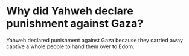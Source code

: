 # Why did Yahweh declare punishment against Gaza?

Yahweh declared punishment against Gaza because they carried away captive a whole people to hand them over to Edom.
